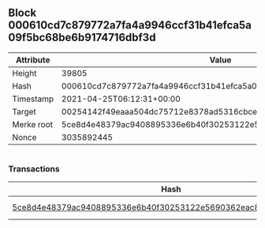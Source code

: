 ## Block 000610cd7c879772a7fa4a9946ccf31b41efca5a09f5bc68be6b9174716dbf3d

Attribute | Value
--- | ---
Height | 39805
Hash | 000610cd7c879772a7fa4a9946ccf31b41efca5a09f5bc68be6b9174716dbf3d
Timestamp | 2021-04-25T06:12:31+00:00
Target | 00254142f49eaaa504dc75712e8378ad5316cbcead634704b3734b6271167cc4
Merke root | 5ce8d4e48379ac9408895336e6b40f30253122e5690362eac8dd420496b5b106
Nonce | 3035892445

```

```

### Transactions

Hash | Amount
--- | ---
[5ce8d4e48379ac9408895336e6b40f30253122e5690362eac8dd420496b5b106](5ce8d4e48379ac9408895336e6b40f30253122e5690362eac8dd420496b5b106.md) | 10.00000000 SKEPTI 
